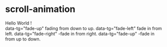 # scroll-animation
<div data-tg="fade-up" data-tg-offset="100" >Hello World !</div>
data-tg="fade-up" fading from down to up.
data-tg="fade-left" fade in from left.
data-tg="fade-right" -fade in from right.
data-tg="fade-up" -fade in from up to down.
